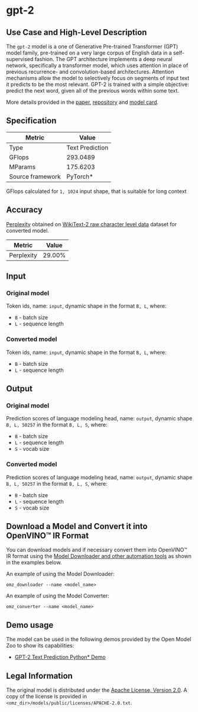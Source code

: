 # gpt-2

## Use Case and High-Level Description

The `gpt-2` model is a one of Generative Pre-trained Transformer (GPT) model family, pre-trained on a very large corpus of English data in a self-supervised fashion. The GPT architecture implements a deep neural network, specifically a transformer model, which uses attention in place of previous recurrence- and convolution-based architectures. Attention mechanisms allow the model to selectively focus on segments of input text it predicts to be the most relevant. GPT-2 is trained with a simple objective: predict the next word, given all of the previous words within some text.

More details provided in the [paper](https://cdn.openai.com/better-language-models/language_models_are_unsupervised_multitask_learners.pdf), [repository](https://github.com/huggingface/transformers) and [model card](https://huggingface.co/gpt2).

## Specification

| Metric            | Value            |
|-------------------|------------------|
| Type              | Text Prediction  |
| GFlops            | 293.0489         |
| MParams           | 175.6203         |
| Source framework  | PyTorch\*        |

GFlops calculated for `1, 1024` input shape, that is suitable for long context

## Accuracy

[Perplexity](https://en.wikipedia.org/wiki/Perplexity) obtained on [WikiText-2 raw character level data](https://blog.einstein.ai/the-wikitext-long-term-dependency-language-modeling-dataset/) dataset for converted model.

| Metric     | Value  |
| ---------- | ------ |
| Perplexity | 29.00% |

## Input

### Original model

Token ids, name: `input`, dynamic shape in the format `B, L`, where:

- `B` - batch size
- `L` - sequence length

### Converted model

Token ids, name: `input`, dynamic shape in the format `B, L`, where:

- `B` - batch size
- `L` - sequence length

## Output

### Original model

Prediction scores of language modeling head, name: `output`, dynamic shape `B, L, 50257` in the format `B, L, S`, where:

- `B` - batch size
- `L` - sequence length
- `S` - vocab size

### Converted model

Prediction scores of language modeling head, name: `output`, dynamic shape `B, L, 50257` in the format `B, L, S`, where:

- `B` - batch size
- `L` - sequence length
- `S` - vocab size

## Download a Model and Convert it into OpenVINO™ IR Format

You can download models and if necessary convert them into OpenVINO™ IR format using the [Model Downloader and other automation tools](../../../tools/model_tools/README.md) as shown in the examples below.

An example of using the Model Downloader:
```
omz_downloader --name <model_name>
```

An example of using the Model Converter:
```
omz_converter --name <model_name>
```

## Demo usage

The model can be used in the following demos provided by the Open Model Zoo to show its capabilities:

* [GPT-2 Text Prediction Python\* Demo](../../../demos/gpt2_text_prediction_demo/python/README.md)

## Legal Information

The original model is distributed under the
[Apache License, Version 2.0](https://raw.githubusercontent.com/huggingface/transformers/master/LICENSE).
A copy of the license is provided in `<omz_dir>/models/public/licenses/APACHE-2.0.txt`.
